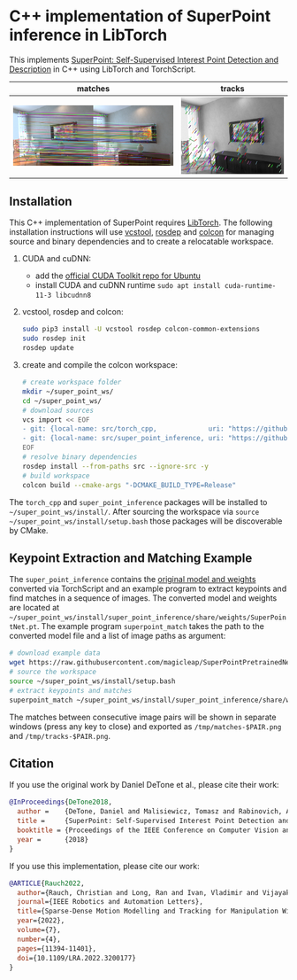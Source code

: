 # C++ implementation of SuperPoint inference in LibTorch

This implements [SuperPoint: Self-Supervised Interest Point Detection and Description](https://doi.org/10.1109/CVPRW.2018.00060) in C++ using LibTorch and TorchScript.

| matches | tracks |
| :---: | :---: |
| ![](doc/matches.png) | ![](doc/tracks.png) |

## Installation

This C++ implementation of SuperPoint requires [LibTorch](https://pytorch.org/cppdocs/installing.html). The following installation instructions will use [vcstool](http://wiki.ros.org/vcstool), [rosdep](http://wiki.ros.org/rosdep) and [colcon](https://colcon.readthedocs.io) for managing source and binary dependencies and to create a relocatable workspace.

1. CUDA and cuDNN:
    - add the [official CUDA Toolkit repo for Ubuntu](https://developer.nvidia.com/cuda-downloads?target_os=Linux&target_arch=x86_64&Distribution=Ubuntu)
    - install CUDA and cuDNN runtime `sudo apt install cuda-runtime-11-3 libcudnn8`

2. vcstool, rosdep and colcon:
    ```sh
    sudo pip3 install -U vcstool rosdep colcon-common-extensions
    sudo rosdep init
    rosdep update
    ```

3. create and compile the colcon workspace:
    ```sh
    # create workspace folder
    mkdir ~/super_point_ws/
    cd ~/super_point_ws/
    # download sources
    vcs import << EOF
    - git: {local-name: src/torch_cpp,             uri: "https://github.com/christian-rauch/torch_cpp.git"}
    - git: {local-name: src/super_point_inference, uri: "https://github.com/christian-rauch/super_point_inference.git"}
    EOF
    # resolve binary dependencies
    rosdep install --from-paths src --ignore-src -y
    # build workspace
    colcon build --cmake-args "-DCMAKE_BUILD_TYPE=Release"
    ```

The `torch_cpp` and `super_point_inference` packages will be installed to `~/super_point_ws/install/`. After sourcing the workspace via `source ~/super_point_ws/install/setup.bash` those packages will be discoverable by CMake.

## Keypoint Extraction and Matching Example

The `super_point_inference` contains the [original model and weights](https://github.com/magicleap/SuperPointPretrainedNetwork) converted via TorchScript and an example program to extract keypoints and find matches in a sequence of images. The converted model and weights are located at `~/super_point_ws/install/super_point_inference/share/weights/SuperPointNet.pt`. The example program `superpoint_match` takes the path to the converted model file and a list of image paths as argument:
```sh
# download example data
wget https://raw.githubusercontent.com/magicleap/SuperPointPretrainedNetwork/master/assets/icl_snippet/{250,254,258}.png -P /tmp/images/
# source the workspace
source ~/super_point_ws/install/setup.bash
# extract keypoints and matches
superpoint_match ~/super_point_ws/install/super_point_inference/share/weights/SuperPointNet.pt /tmp/images/{250,254,258}.png
```

The matches between consecutive image pairs will be shown in separate windows (press any key to close) and exported as `/tmp/matches-$PAIR.png` and `/tmp/tracks-$PAIR.png`.

## Citation

If you use the original work by Daniel DeTone et al., please cite their work:
```bibtex
@InProceedings{DeTone2018,
  author =    {DeTone, Daniel and Malisiewicz, Tomasz and Rabinovich, Andrew},
  title =     {SuperPoint: Self-Supervised Interest Point Detection and Description},
  booktitle = {Proceedings of the IEEE Conference on Computer Vision and Pattern Recognition (CVPR) Workshops},
  year =      {2018}
}
```

If you use this implementation, please cite our work:
```bibtex
@ARTICLE{Rauch2022,
  author={Rauch, Christian and Long, Ran and Ivan, Vladimir and Vijayakumar, Sethu},
  journal={IEEE Robotics and Automation Letters},
  title={Sparse-Dense Motion Modelling and Tracking for Manipulation Without Prior Object Models},
  year={2022},
  volume={7},
  number={4},
  pages={11394-11401},
  doi={10.1109/LRA.2022.3200177}
}
```
